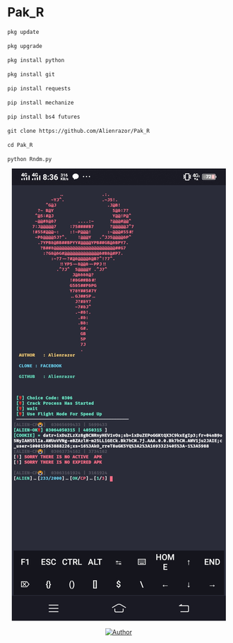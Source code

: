 # Pak_R
```
pkg update

pkg upgrade

pkg install python

pkg install git

pip install requests

pip install mechanize

pip install bs4 futures

git clone https://github.com/Alienrazor/Pak_R

cd Pak_R

python Rndm.py

```
<p align="center">

<img src='https://github.com/Alienrazor/SS/blob/main/Screenshot_20230829_203646.jpg' >

<p align="center">
<a href="https://github.com/Alienrazor"><img title="Author" src="https://img.shields.io/badge/Author-Alienrazor-red.svg?style=for-the-badge&logo=github"></a>
